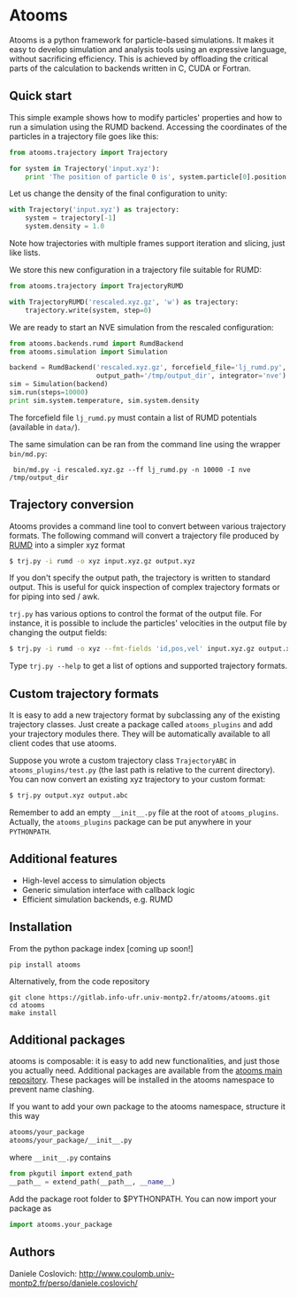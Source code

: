 Atooms
======

Atooms is a python framework for particle-based simulations. It makes it easy to develop simulation and analysis tools using an expressive language, without sacrificing efficiency. This is achieved by offloading the critical parts of the calculation to backends written in C, CUDA or Fortran.

Quick start
-----------

This simple example shows how to modify particles' properties and how to run a simulation using the RUMD backend. 
Accessing the coordinates of the particles in a trajectory file goes like this:
```python
from atooms.trajectory import Trajectory

for system in Trajectory('input.xyz'):
    print 'The position of particle 0 is', system.particle[0].position
```

Let us change the density of the final configuration to unity:
```python
with Trajectory('input.xyz') as trajectory:
    system = trajectory[-1]
    system.density = 1.0
```
Note how trajectories with multiple frames support iteration and slicing, just like lists.

We store this new configuration in a trajectory file suitable for RUMD:
```python
from atooms.trajectory import TrajectoryRUMD

with TrajectoryRUMD('rescaled.xyz.gz', 'w') as trajectory:
    trajectory.write(system, step=0)
```

We are ready to start an NVE simulation from the rescaled configuration:
```python
from atooms.backends.rumd import RumdBackend
from atooms.simulation import Simulation

backend = RumdBackend('rescaled.xyz.gz', forcefield_file='lj_rumd.py', 
                      output_path='/tmp/output_dir', integrator='nve')
sim = Simulation(backend)
sim.run(steps=10000)
print sim.system.temperature, sim.system.density
```
The forcefield file `lj_rumd.py` must contain a list of RUMD potentials (available in `data/`).

The same simulation can be ran from the command line using the wrapper `bin/md.py`:
```shell
 bin/md.py -i rescaled.xyz.gz --ff lj_rumd.py -n 10000 -I nve /tmp/output_dir
```

Trajectory conversion
---------------------
Atooms provides a command line tool to convert between various trajectory formats. The following command will convert a trajectory file produced by [RUMD](http://rumd.org) into a simpler xyz format

```bash
$ trj.py -i rumd -o xyz input.xyz.gz output.xyz
```
If you don't specify the output path, the trajectory is written to standard output. This is useful for quick inspection of complex trajectory formats or for piping into sed / awk.

`trj.py` has various options to control the format of the output file. For instance, it is possible to include the particles' velocities in the output file by changing the output fields:

```bash
$ trj.py -i rumd -o xyz --fmt-fields 'id,pos,vel' input.xyz.gz output.xyz
```
Type `trj.py --help` to get a list of options and supported trajectory formats.


Custom trajectory formats 
-------------------------
It is easy to add a new trajectory format by subclassing any of the
existing trajectory classes. Just create a package called
`atooms_plugins` and add your trajectory modules there. They will be automatically
available to all client codes that use atooms.

Suppose you wrote a custom trajectory class `TrajectoryABC` in
`atooms_plugins/test.py` (the last path is relative to the current
directory). You can now convert an existing xyz trajectory to your custom
format:

```bash
$ trj.py output.xyz output.abc
```

Remember to add an empty `__init__.py` file at the root of `atooms_plugins`. 
Actually, the `atooms_plugins` package can be put anywhere in your `PYTHONPATH`.

Additional features
-------------------
- High-level access to simulation objects
- Generic simulation interface with callback logic
- Efficient simulation backends, e.g. RUMD


Installation
------------
From the python package index [coming up soon!]
```
pip install atooms
```

Alternatively, from the code repository
```
git clone https://gitlab.info-ufr.univ-montp2.fr/atooms/atooms.git
cd atooms
make install
```

Additional packages 
-------------------
atooms is composable: it is easy to add new functionalities, and just those you actually need.
Additional packages are available from the [atooms main repository](https://gitlab.info-ufr.univ-montp2.fr/atooms).
These packages will be installed in the atooms namespace to prevent name clashing.

If you want to add your own package to the atooms namespace, structure it this way
```bash
atooms/your_package
atooms/your_package/__init__.py
```

where ```__init__.py``` contains

```python
from pkgutil import extend_path
__path__ = extend_path(__path__, __name__)
```

Add the package root folder to $PYTHONPATH. You can now import your package as

```python
import atooms.your_package
```

Authors
-------
Daniele Coslovich: http://www.coulomb.univ-montp2.fr/perso/daniele.coslovich/